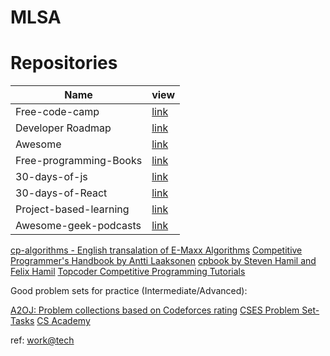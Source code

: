 # MLSA

# Repositories

| Name                                    | view         | 
|-----------------------------------------|--------------|
| Free-code-camp | [link](https://github.com/freeCodeCamp/freeCodeCamp) |  
| Developer Roadmap | [link](https://github.com/kamranahmedse/developer-roadmap)|  
| Awesome | [link](https://github.com/sindresorhus/awesome)  |
| Free-programming-Books | [link](https://github.com/EbookFoundation/free-programming-books)|  
| 30-days-of-js | [link](https://github.com/Asabeneh/30-Days-Of-JavaScript) |
| 30-days-of-React | [link](https://github.com/Asabeneh/30-Days-Of-React) |   
| Project-based-learning | [link](https://github.com/tuvtran/project-based-learning)  |    
| Awesome-geek-podcasts | [link](https://github.com/guipdutra/awesome-geek-podcasts)|  


[cp-algorithms - English transalation of E-Maxx Algorithms](https://cp-algorithms.com/)
[Competitive Programmer's Handbook by Antti Laaksonen](https://cses.fi/book/book.pdf)
[cpbook by Steven Hamil and Felix Hamil](https://www.comp.nus.edu.sg/~stevenha/myteaching/competitive_programming/cp2.pdf)
[Topcoder Competitive Programming Tutorials](https://www.topcoder.com/thrive/search?tags[]=Competitive%20Programming%20Tutorials)

Good problem sets for practice (Intermediate/Advanced):

[A2OJ: Problem collections based on Codeforces rating](https://a2oj.com/)
[CSES Problem Set-Tasks](https://cses.fi/problemset/list)
[CS Academy](https://csacademy.com/contest/archive/)

ref: [work@tech](https://workat.tech/problem-solving/article/competitive-programming-complete-roadmap-from-scratch-sbcrmnxb1sfg#getting-started)
